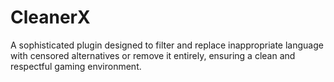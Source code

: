 # CleanerX
A sophisticated plugin designed to filter and replace inappropriate language with censored alternatives or remove it entirely, ensuring a clean and respectful gaming environment.
